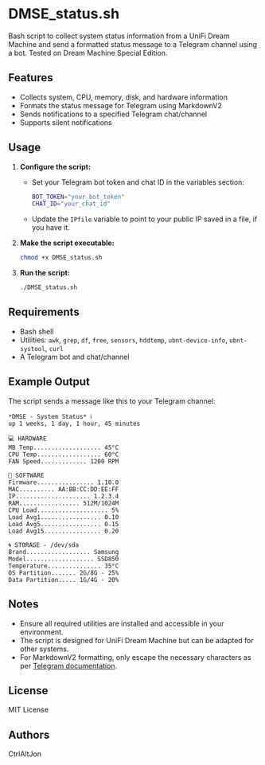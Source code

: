 # DMSE_status.sh

Bash script to collect system status information from a UniFi Dream Machine and send a formatted status message to a Telegram channel using a bot.
Tested on Dream Machine Special Edition.

## Features

- Collects system, CPU, memory, disk, and hardware information
- Formats the status message for Telegram using MarkdownV2
- Sends notifications to a specified Telegram chat/channel
- Supports silent notifications

## Usage

1. **Configure the script:**
   - Set your Telegram bot token and chat ID in the variables section:
     ```bash
     BOT_TOKEN="your_bot_token"
     CHAT_ID="your_chat_id"
     ```
   - Update the `IPfile` variable to point to your public IP saved in a file, if you have it.

2. **Make the script executable:**
   ```bash
   chmod +x DMSE_status.sh
   ```

3. **Run the script:**
   ```bash
   ./DMSE_status.sh
   ```

## Requirements

- Bash shell
- Utilities: `awk`, `grep`, `df`, `free`, `sensors`, `hddtemp`, `ubnt-device-info`, `ubnt-systool`, `curl`
- A Telegram bot and chat/channel

## Example Output

The script sends a message like this to your Telegram channel:

```
*DMSE - System Status* ℹ️
up 1 weeks, 1 day, 1 hour, 45 minutes

💻 HARDWARE
MB Temp................... 45°C
CPU Temp.................. 60°C
FAN Speed............. 1200 RPM

📄 SOFTWARE
Firmware................ 1.10.0
MAC.......... AA:BB:CC:DD:EE:FF
IP..................... 1.2.3.4
RAM................. 512M/1024M
CPU Load.................... 5%
Load Avg1................. 0.10
Load Avg5................. 0.15
Load Avg15................ 0.20

🌀 STORAGE - /dev/sda
Brand.................. Samsung
Model................... SSD850
Temperature............... 35°C
OS Partition....... 2G/8G - 25%
Data Partition..... 1G/4G - 20%
```

## Notes

- Ensure all required utilities are installed and accessible in your environment.
- The script is designed for UniFi Dream Machine but can be adapted for other systems.
- For MarkdownV2 formatting, only escape the necessary characters as per [Telegram documentation](https://core.telegram.org/bots/api#markdownv2-style).

## License

MIT License

## Authors

CtrlAltJon
